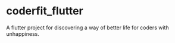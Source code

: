 # coderfit_flutter
A flutter project for discovering a way of better life for coders with unhappiness.
